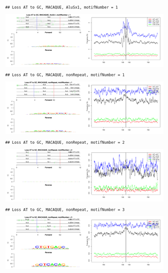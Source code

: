 

```
## Loss AT to GC, MACAQUE, AluSx1, motifNumber = 1
```

![plot of chunk motifPValues](figure/motifPValues1.png) 

```
## Loss AT to GC, MACAQUE, nonRepeat, motifNumber = 1
```

![plot of chunk motifPValues](figure/motifPValues2.png) 

```
## Loss AT to GC, MACAQUE, nonRepeat, motifNumber = 2
```

![plot of chunk motifPValues](figure/motifPValues3.png) 

```
## Loss AT to GC, MACAQUE, nonRepeat, motifNumber = 3
```

![plot of chunk motifPValues](figure/motifPValues4.png) 
  
